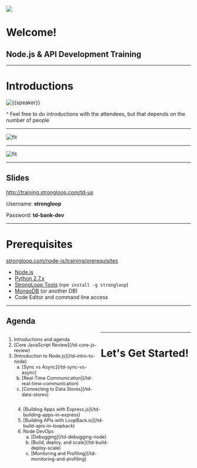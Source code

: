 
![](/images/StrongLoop.png)

# Welcome!

## Node.js & API Development Training

---

# Introductions

![{{speaker}}]()

^ Feel free to do introductions with the attendees, but that depends on the number of people

---

<!-- .slide: data-background="white" -->

![fit](images/StrongLoop_Hyperscale.png)

---

<!-- .slide: data-background="white" -->

![fit](images/StrongLoop_who.png)

---

## Slides

<http://training.strongloop.com/td-us>

Username: **strongloop**

Password: **td-bank-dev**

---

# Prerequisites

[strongloop.com/node-js/training/prerequisites](https://strongloop.com/node-js/training/prerequisites/)

* [Node.js](nodejs.org)
* [Python 2.7.x](https://www.python.org/downloads/)
* [StrongLoop Tools](http://docs.strongloop.com/display/SL/Installation+troubleshooting) (`npm install -g strongloop`)
* [MongoDB](http://www.mongodb.org/downloads) (or another DB)
* Code Editor and command line access

---

## Agenda

<div style='font-size:0.9em'>
<ol style='float:left; width:47%;'>
    <li>Introductions and agenda</li>
    <li>[Core JavaScript Review](/td-core-js-review)</li>
    <li>
        [Introduction to Node.js](/td-intro-to-node)
        <ol style='list-style-type: lower-alpha;'>
            <li>[Sync vs Async](/td-sync-vs-async)</li>
            <li>[Real-Time Communication](/td-real-time-communication)</li>
            <li>[Connecting to Data Stores](/td-data-stores)</li>
        </ol>
    </li>
</ol>
<ol start='4' style='float:left; width:47%; margin-left:5%;'>
    <li>[Building Apps with Express.js](/td-building-apps-in-express)</li>
    <li>[Building APIs with LoopBack.io](/td-build-apis-in-loopback)</li>
    <li>
        Node DevOps
        <ol style='list-style-type: lower-alpha;'>
            <li>[Debugging](/td-debugging-node)</li>
            <li>[Build, deploy, and scale](/td-build-deploy-scale)</li>
            <li>[Monitoring and Profiling](/td-monitoring-and-profiling)</li>
        </ol>
    </li>
</ol>
</div>

---

# Let's Get Started!
